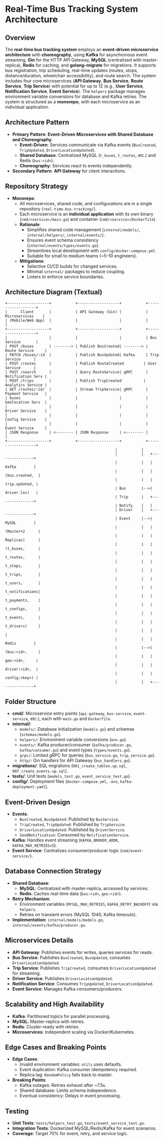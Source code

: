 # Real-Time Bus Tracking System Architecture

## Overview
The **real-time bus tracking system** employs an **event-driven microservice architecture** with **choreography**, using **Kafka** for asynchronous event streaming, **Gin** for the HTTP API Gateway, **MySQL** (centralized with master-replica), **Redis** for caching, and **golang-migrate** for migrations. It supports bus registration, trip scheduling, real-time updates (routes, stops, distance/duration, wheelchair accessibility), and route search. The system includes four core microservices (**API Gateway**, **Bus Service**, **Route Service**, **Trip Service**) with potential for up to 12 (e.g., **User Service**, **Notification Service**, **Event Service**). The `helpers` package manages environment variable conversions for database and Kafka retries. The system is structured as a **monorepo**, with each microservice as an individual application.

## Architecture Pattern
- **Primary Pattern**: **Event-Driven Microservices with Shared Database and Choreography**.
  - **Event-Driven**: Services communicate via Kafka events (`BusCreated`, `TripUpdated`, `DriverLocationUpdated`).
  - **Shared Database**: Centralized MySQL (`t_buses`, `t_routes`, etc.) and Redis (`bus:<id>`).
  - **Choreography**: Services react to events independently.
- **Secondary Pattern**: **API Gateway** for client interactions.

## Repository Strategy
- **Monorepo**:
  - All microservices, shared code, and configurations are in a single repository (`real-time-bus-tracking/`).
  - Each microservice is an **individual application** with its own binary (`cmd/<service>/main.go`) and container (`cmd/<service>/Dockerfile`).
  - **Rationale**:
    - Simplifies shared code management (`internal/models/`, `internal/helpers/`, `internal/events/`).
    - Ensures event schema consistency (`internal/events/types/events.go`).
    - Streamlines local development with `config/docker-compose.yml`.
    - Suitable for small to medium teams (~5–10 engineers).
  - **Mitigations**:
    - Selective CI/CD builds for changed services.
    - Minimal `internal/` packages to reduce coupling.
    - Linters to enforce service boundaries.

## Architecture Diagram (Textual)
```
+-------------------+           +-------------------+           +-------------------+
|      Client       |           | API Gateway (Gin) |           |  Microservices    |
| (Mobile/Web App)  |           |                   |           |                   |
+-------------------+           +-------------------+           +-------------------+
|                   |           |                   |           | Bus Service       |
| POST /buses       | --------> | Publish BusCreated| --------> | Route Service     |
| PATCH /buses/:id  |           | Publish BusUpdated| Kafka     | Trip Service      |
| POST /routes      |           | Publish RouteCreated         | User Service      |
| POST /search      |           | Query RouteService| gRPC      | Notification Serv |
| POST /trips       |           | Publish TripCreated          | Analytics Service |
| GET /routes/:id/  |           | Stream TripService| gRPC      | Payment Service   |
| buses             |           |                   |           | Geolocation Serv  |
|                   |           |                   |           | Driver Service    |
|                   |           |                   |           | Config Service    |
|                   |           |                   |           | Event Service     |
| JSON Response     | <-------- | JSON Response     | <-------- |                   |
+-------------------+           +-------------------+           +-------------------+
                                                  |           |
                                                  |           |   +----------------+
                                                  |           |   |   Kafka        |
                                                  |           |   | (bus.created,  |
                                                  |           |   |  trip.updated, |
                                                  | Bus       |-->|  driver.loc)   |
                                                  | Trip      |   +----------------+
                                                  | Notify    |   |
                                                  | Driver    |   +----------------+
                                                  | Event     |-->|   MySQL        |
                                                  |           |   | (Master+2      |
                                                  |           |   | Replicas)      |
                                                  |           |   | (t_buses,      |
                                                  |           |   | t_routes,      |
                                                  |           |   | t_stops,       |
                                                  |           |   | t_trips,       |
                                                  |           |   | t_users,       |
                                                  |           |   | t_notifications|
                                                  |           |   | t_payments,    |
                                                  |           |   | t_configs,     |
                                                  |           |   | t_events,      |
                                                  |           |   | t_drivers)     |
                                                  |           |   |                |
                                                  |           |   |   Redis        |
                                                  |           |-->| (bus:<id>,     |
                                                  |           |   |  geo:<id>,     |
                                                  |           |   |  driver:<id>,  |
                                                  |           |   |  config:<key>) |
                                                  |           |   +----------------+
```

## Folder Structure
- **cmd/**: Microservice entry points (`api-gateway`, `bus-service`, `event-service`, etc.), each with `main.go` and `Dockerfile`.
- **internal/**:
  - `models/`: Database initialization (`models.go`) and schemas (`schemas/models.go`).
  - `helpers/`: Environment variable conversions (`env.go`).
  - `events/`: Kafka producer/consumer (`kafka/producer.go`, `kafka/consumer.go`) and event types (`types/events.go`).
  - `grpc/`: Limited gRPC for queries (`bus_service.go`, `trip_service.go`).
  - `http/`: Gin handlers for API Gateway (`bus_handlers.go`).
- **migrations/**: SQL migrations (`001_create_tables.up.sql`, `007_create_events.up.sql`).
- **tests/**: Unit tests (`models_test.go`, `event_service_test.go`).
- **config/**: Deployment files (`docker-compose.yml`, `.env`, `kafka-deployment.yaml`).

## Event-Driven Design
- **Events**:
  - `BusCreated`, `BusUpdated`: Published by `BusService`.
  - `TripCreated`, `TripUpdated`: Published by `TripService`.
  - `DriverLocationUpdated`: Published by `DriverService`.
  - `SendNotification`: Consumed by `NotificationService`.
- **Kafka**: Handles event streaming (`KAFKA_BROKER_ADDR`, `KAFKA_MAX_RETRIES=5`).
- **Event Service**: Centralizes consumer/producer logic (`cmd/event-service/`).

## Database Connection Strategy
- **Shared Database**:
  - **MySQL**: Centralized with master-replica, accessed by services.
  - **Redis**: Caches real-time data (`bus:<id>`, `geo:<id>`).
- **Retry Mechanism**:
  - Environment variables (`MYSQL_MAX_RETRIES`, `KAFKA_RETRY_BACKOFF`) via `helpers`.
  - Retries on transient errors (MySQL 1040, Kafka timeouts).
- **Implementation**: `internal/models/models.go`, `internal/events/kafka/producer.go`.

## Microservices Details
- **API Gateway**: Publishes events for writes, queries services for reads.
- **Bus Service**: Publishes `BusCreated`, `BusUpdated`, consumes `DriverLocationUpdated`.
- **Trip Service**: Publishes `TripCreated`, consumes `DriverLocationUpdated` for streaming.
- **Driver Service**: Publishes `DriverLocationUpdated`.
- **Notification Service**: Consumes `TripUpdated`, `DriverLocationUpdated`.
- **Event Service**: Manages Kafka consumers/producers.

## Scalability and High Availability
- **Kafka**: Partitioned topics for parallel processing.
- **MySQL**: Master-replica with retries.
- **Redis**: Cluster-ready with retries.
- **Microservices**: Independent scaling via Docker/Kubernetes.

## Edge Cases and Breaking Points
- **Edge Cases**:
  - Invalid environment variables: `utils` uses defaults.
  - Event duplication: Kafka consumer idempotency required.
  - Replica lag: `RandomPolicy` falls back to master.
- **Breaking Points**:
  - Kafka outages: Retries exhaust after ~7.5s.
  - Shared database: Limits schema independence.
  - Eventual consistency: Delays in event processing.

## Testing
- **Unit Tests**: `tests/helpers_test.go`, `tests/event_service_test.go`.
- **Integration Tests**: Dockerized MySQL/Redis/Kafka for event scenarios.
- **Coverage**: Target 70% for event, retry, and service logic.